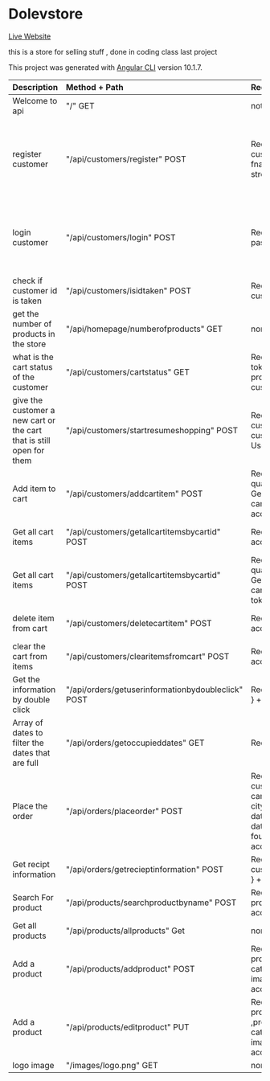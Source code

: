 # Dolevstore

[Live Website](https://dolev-shufersal.herokuapp.com/home) 

this is a store for selling stuff , done in coding class last project


This project was generated with [Angular CLI](https://github.com/angular/angular-cli) version 10.1.7.

|Description|Method + Path|Request|Response Success | Error Respnse |
|:----------|:------------|:------|:---------------|:--------------|
| Welcome to api  | "/" GET  | noting   |Response : "welcome to my api" | noting |    
| register customer  | "/api/customers/register" POST  | Req.body : { customer_id, email, fname, lname, city, street, password }|  Response : res.status(201).json({ error: false, msg: "customer added successfully" })|   res.status(400).json({ error: true, msg: "customer id already taken" }) OR  res.status(400).json({ error: true, msg: "missing some info" }) |   
| login customer  | "/api/customers/login" POST  | Req.body : { email, password }|  Response :   res.status(200).json({ error: false, access_token, refresh_token, customer_id: customer[0].customer_id }) | res.status(401).json({ error: true, msg: "wrong password" }) OR   res.status(401).json({ error: true, msg: "user not found" })|    
| check if customer id is taken  | "/api/customers/isidtaken" POST  | Req.body : { customer_id }|  Response :  { error: false, msg: "free to use the customer_id" } | { error: true, msg: "customer_id already taken" }|   
| get the number of products in the store  | "/api/homepage/numberofproducts" GET  | none|  Response : { total_NumberOfProducts: total_NumberOfProducts[0], total_NumberOfOrders: total_NumberOfOrders[0] } |  status(500) internal server error |   
| what is the cart status of the customer  | "/api/customers/cartstatus" GET  | Req is the access token which provides the customer_id |  Response : .json{ customerCartStatus } // "first_order" Or "continue_cart" Or "new_cart"  |  res.sendStatus(500)| 
| give the customer a new cart or the cart that is still open for them  | "/api/customers/startresumeshopping" POST  | Req :  { customerCartStatus, customer_id } + User access token |  Response : { msg: "cart_Created", cart_id: cart_id.cart_id } Or { msg: "continue cart1", cart_id } Or  { msg: "continue cart2", cart_id } |  res.sendStatus(500)|    
| Add item to cart  | "/api/customers/addcartitem" POST  | Req :  { product_id, quantity, General_price, cart_id } + user access token |  Response :     res.json({ error: false, msg: "cart_item added successfully" }) Or  res.json({ error: false, msg: "cart_item UPDATED successfully" }) Or   res.json({ error: true, msg: "missing some info" })|  res.sendStatus(500)| 
| Get all cart items  | "/api/customers/getallcartitemsbycartid" POST  | Req : { cart_id } + access token |  Response :      res.json(result) => the cart items  Or   res.json({ error: true, msg: "missing cart id" }) |  res.sendStatus(500)| 
| Get all cart items  | "/api/customers/getallcartitemsbycartid" POST  | Req :  { product_id, quantity, General_price, cart_id }  +  access token|  Response :     res.json({ error: false, msg: "cart_item added successfully" }) Or  res.json({ error: false, msg: "cart_item UPDATED successfully" })|  Or   res.json({ error: true, msg: "missing some info" })| 
| delete item from cart | "/api/customers/deletecartitem" POST  | Req :  { item_id } + access token|  Response : res.json({ error: false, msg: "item  deleted successfully" }) | res.json({ error: true, msg: "missing some info" })| 
| clear the cart from items | "/api/customers/clearitemsfromcart" POST  | Req :  { cart_id }  + access token|  Response :   res.json({ error: false, msg: "cart cleared successfully" }) | res.json({ error: true, msg: "missing some info" })| 
| Get the information by double click | "/api/orders/getuserinformationbydoubleclick" POST  | Req :  { customer_id }  + access token|  Response : customer information | res.json({ error: true, msg: "missing some info" })| 
| Array of dates to filter the dates that are full | "/api/orders/getoccupieddates" GET   | Req : access token|  Response :  res.json(dates_that_have_three_orders) |   res.sendStatus(500)| 
| Place the order | "/api/orders/placeorder" POST   | Req body : { customer_id, cart_id, total_price, city, street, date_for_delivery, date_of_purchase, four_digits }  + access token|  Response :   res.json({ error: false, msg: "Order Placed Successfully" }) |   res.json({ error: true, msg: "missing customer_id" })| 
| Get recipt information | "/api/orders/getrecieptinformation" POST   | Req body : { customer_id, cart_id } + access token|  Response :   res.json({ error: false, order_details, customer_details, cart_items })) |   res.json({ error: true, msg: "missing customer_id" })| 
| Search For product | "/api/products/searchproductbyname" POST   | Req body : { product_name } + access token|  Response :  product information |   none | 
| Get all products | "/api/products/allproducts" Get   | none |  Response : res.json(ContainAllArrays) all the products |  none|
| Add a product | "/api/products/addproduct" POST | Req body : { product_name, category_id, price, image_url }   + access token Admin |  Response :  res.json({ error: false, msg: "product added successfully" }) |   res.json({ error: true, msg: "missing customer_id" })| 
| Add a product | "/api/products/editproduct" PUT | Req body : { product_id ,product_name, category_id, price, image_url }   + access token Admin |  Response : res.json({ error: false, msg: "product edited successfully" }) |   res.json({ error: true, msg: "missing customer_id" })| 
| logo image | "/images/logo.png" GET | none | none | none | 


